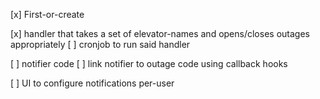 [x] First-or-create

[x] handler that takes a set of elevator-names and opens/closes outages appropriately
[ ] cronjob to run said handler

[ ] notifier code
[ ] link notifier to outage code using callback hooks

[ ] UI to configure notifications per-user
